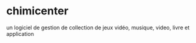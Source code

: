 # chimicenter
un logiciel de gestion de collection de jeux vidéo, musique, video, livre et application

